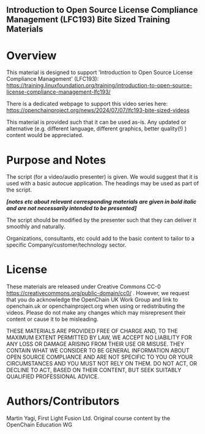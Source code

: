 ## Introduction to Open Source License Compliance Management (LFC193) Bite Sized Training Materials

# Overview

This material is designed to support 'Introduction to Open Source License Compliance Management' (LFC193):
https://training.linuxfoundation.org/training/introduction-to-open-source-license-compliance-management-lfc193/

There is a dedicated webpage to support this video series here:
https://openchainproject.org/news/2024/07/07/lfc193-bite-sized-videos

This material is provided such that it can be used as-is. Any updated or alternative (e.g. different language, different graphics, better quality(!) ) content would be appreciated.

# Purpose and Notes

The script (for a video/audio presenter) is given. We would suggest that it is used with a basic autocue application. The headings may be used as part of the script.

_**[notes etc about relevant corresponding materials are given in bold italic and are not necessarily intended to be presented]**_

The script should be modified by the presenter such that they can deliver it smoothly and naturally.

Organizations, consultants, etc could add to the basic content to tailor to a specific Company/customer/technology sector.

# License
These materials are released under Creative Commons CC-0 https://creativecommons.org/public-domain/cc0/ . However, we request that you do acknowledge the OpenChain UK Work Group and link to openchain.uk or openchainproject.org when using or redistributing the videos. Please do not make any changes which may misrepresent their content or cause it to be misleading. 

THESE MATERIALS ARE PROVIDED FREE OF CHARGE AND, TO THE MAXIMUM EXTENT PERMITTED BY LAW, WE ACCEPT NO LIABILITY FOR ANY LOSS OR DAMAGE ARISING FROM THEIR USE OR MISUSE. THEY CONTAIN WHAT WE CONSIDER TO BE GENERAL INFORMATION ABOUT OPEN SOURCE COMPLIANCE AND ARE NOT SPECIFIC TO YOU OR YOUR CIRCUMSTANCES AND YOU MUST NOT RELY ON THEM. DO NOT ACT, OR DECLINE TO ACT, BASED ON THEIR CONTENT, BUT SEEK SUITABLY QUALIFIED PROFESSIONAL ADVICE. 

# Authors/Contributors
Martin Yagi, First Light Fusion Ltd.
Original course content by the OpenChain Education WG

